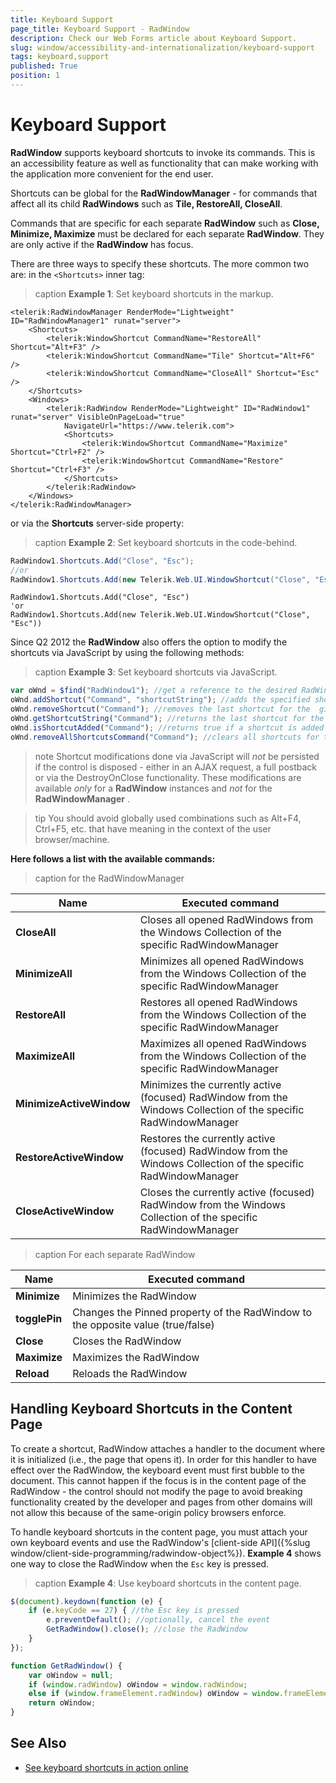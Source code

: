 ```yaml
---
title: Keyboard Support
page_title: Keyboard Support - RadWindow
description: Check our Web Forms article about Keyboard Support.
slug: window/accessibility-and-internationalization/keyboard-support
tags: keyboard,support
published: True
position: 1
---
```


# Keyboard Support

**RadWindow** supports keyboard shortcuts to invoke its commands. This is an accessibility feature as well as functionality that can make working with the application more convenient for the end user.

Shortcuts can be global for the **RadWindowManager** - for commands that affect all its child **RadWindows** such as **Tile, RestoreAll, CloseAll**.

Commands that are specific for each separate **RadWindow** such as **Close, Minimize, Maximize** must be declared for each separate **RadWindow**. They are only active if the **RadWindow** has focus.

There are three ways to specify these shortcuts. The more common two are: in the `<Shortcuts>` inner tag:

>caption **Example 1**: Set keyboard shortcuts in the markup.

````ASP.NET
<telerik:RadWindowManager RenderMode="Lightweight" ID="RadWindowManager1" runat="server">
	<Shortcuts>
		<telerik:WindowShortcut CommandName="RestoreAll" Shortcut="Alt+F3" />
		<telerik:WindowShortcut CommandName="Tile" Shortcut="Alt+F6" />
		<telerik:WindowShortcut CommandName="CloseAll" Shortcut="Esc" />
	</Shortcuts>
	<Windows>
		<telerik:RadWindow RenderMode="Lightweight" ID="RadWindow1" runat="server" VisibleOnPageLoad="true"
			NavigateUrl="https://www.telerik.com">
			<Shortcuts>
				<telerik:WindowShortcut CommandName="Maximize" Shortcut="Ctrl+F2" />
				<telerik:WindowShortcut CommandName="Restore" Shortcut="Ctrl+F3" />
			</Shortcuts>
		</telerik:RadWindow>
	</Windows>
</telerik:RadWindowManager>
````

or via the **Shortcuts** server-side property:

>caption **Example 2**: Set keyboard shortcuts in the code-behind.

````C#
RadWindow1.Shortcuts.Add("Close", "Esc");
//or
RadWindow1.Shortcuts.Add(new Telerik.Web.UI.WindowShortcut("Close", "Esc"));
````
````VB
RadWindow1.Shortcuts.Add("Close", "Esc")
'or
RadWindow1.Shortcuts.Add(new Telerik.Web.UI.WindowShortcut("Close", "Esc"))
````

Since Q2 2012 the **RadWindow** also offers the option to modify the shortcuts via JavaScript by using the following methods:

>caption **Example 3**: Set keyboard shortcuts via JavaScript.

````JavaScript
var oWnd = $find("RadWindow1"); //get a reference to the desired RadWindow
oWnd.addShortcut("Command", "shortcutString"); //adds the specified shortcut string to the given command
oWnd.removeShortcut("Command"); //removes the last shortcut for the  given command
oWnd.getShortcutString("Command"); //returns the last shortcut for the given command
oWnd.isShortcutAdded("Command"); //returns true if a shortcut is added for this command
oWnd.removeAllShortcutsCommand("Command"); //clears all shortcuts for the given command
````

>note Shortcut modifications done via JavaScript will *not* be persisted if the control is disposed - either in an AJAX request, a full postback or via the DestroyOnClose functionality. These modifications are available *only* for a **RadWindow** instances and *not* for the **RadWindowManager** .

>tip You should avoid globally used combinations such as Alt+F4, Ctrl+F5, etc. that have meaning in the context of the user browser/machine.

**Here follows a list with the available commands:**

>caption for the RadWindowManager

|  **Name**  |  **Executed command**  |
| ------ | ------ |
| **CloseAll** |Closes all opened RadWindows from the Windows Collection of the specific RadWindowManager|
| **MinimizeAll** |Minimizes all opened RadWindows from the Windows Collection of the specific RadWindowManager|
| **RestoreAll** |Restores all opened RadWindows from the Windows Collection of the specific RadWindowManager|
| **MaximizeAll** |Maximizes all opened RadWindows from the Windows Collection of the specific RadWindowManager|
| **MinimizeActiveWindow** |Minimizes the currently active (focused) RadWindow from the Windows Collection of the specific RadWindowManager|
| **RestoreActiveWindow** |Restores the currently active (focused) RadWindow from the Windows Collection of the specific RadWindowManager|
| **CloseActiveWindow** |Closes the currently active (focused) RadWindow from the Windows Collection of the specific RadWindowManager|


>caption For each separate RadWindow

|  **Name**  |  **Executed command**  |
| ------ | ------ |
| **Minimize** |Minimizes the RadWindow|
| **togglePin** |Changes the Pinned property of the RadWindow to the opposite value (true/false)|
| **Close** |Closes the RadWindow|
| **Maximize** |Maximizes the RadWindow|
| **Reload** |Reloads the RadWindow|


## Handling Keyboard Shortcuts in the Content Page

To create a shortcut, RadWindow attaches a handler to the document where it is initialized (i.e., the page that opens it). In order for this handler to have effect over the RadWindow, the keyboard event must first bubble to the document. This cannot happen if the focus is in the content page of the RadWindow - the control should not modify the page to avoid breaking functionality created by the developer and pages from other domains will not allow this because of the same-origin policy browsers enforce.

To handle keyboard shortcuts in the content page, you must attach your own keyboard events and use the RadWindow's [client-side API]({%slug window/client-side-programming/radwindow-object%}). **Example 4** shows one way to close the RadWindow when the `Esc` key is pressed.

>caption **Example 4**: Use keyboard shortcuts in the content page.

````JavaScript
$(document).keydown(function (e) {
    if (e.keyCode == 27) { //the Esc key is pressed
        e.preventDefault(); //optionally, cancel the event
        GetRadWindow().close(); //close the RadWindow
    }
});

function GetRadWindow() {
    var oWindow = null;
    if (window.radWindow) oWindow = window.radWindow;
    else if (window.frameElement.radWindow) oWindow = window.frameElement.radWindow;
    return oWindow;
}
````


## See Also

 * [See keyboard shortcuts in action online](https://demos.telerik.com/aspnet-ajax/window/examples/keyboardsupport/defaultvb.aspx)
